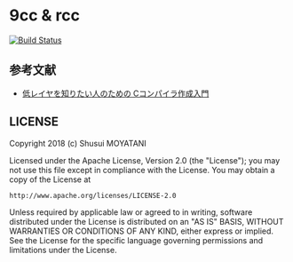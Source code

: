 9cc & rcc
===

[![Build Status](https://travis-ci.org/syusui-s/9cc.svg?branch=master)](https://travis-ci.org/syusui-s/9cc)

参考文献
-----
* [低レイヤを知りたい人のための Cコンパイラ作成入門](https://www.sigbus.info/compilerbook/)

LICENSE
-----
Copyright 2018 (c) Shusui MOYATANI

Licensed under the Apache License, Version 2.0 (the "License");
you may not use this file except in compliance with the License.
You may obtain a copy of the License at

    http://www.apache.org/licenses/LICENSE-2.0

Unless required by applicable law or agreed to in writing, software
distributed under the License is distributed on an "AS IS" BASIS,
WITHOUT WARRANTIES OR CONDITIONS OF ANY KIND, either express or implied.
See the License for the specific language governing permissions and
limitations under the License.
